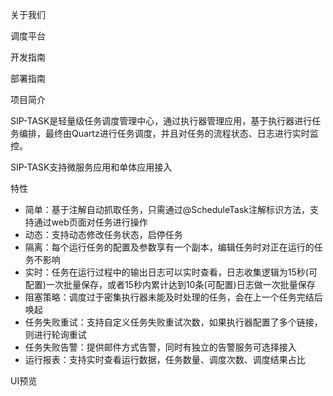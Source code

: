 关于我们



调度平台

开发指南

部署指南



项目简介

SIP-TASK是轻量级任务调度管理中心，通过执行器管理应用，基于执行器进行任务编排，最终由Quartz进行任务调度，并且对任务的流程状态、日志进行实时监控。

SIP-TASK支持微服务应用和单体应用接入



特性

- 简单：基于注解自动抓取任务，只需通过@ScheduleTask注解标识方法，支持通过web页面对任务进行操作
- 动态：支持动态修改任务状态，启停任务
- 隔离：每个运行任务的配置及参数享有一个副本，编辑任务时对正在运行的任务不影响
- 实时：任务在运行过程中的输出日志可以实时查看，日志收集逻辑为15秒(可配置)一次批量保存，或者15秒内累计达到10条(可配置)日志做一次批量保存
- 阻塞策略：调度过于密集执行器未能及时处理的任务，会在上一个任务完结后唤起
- 任务失败重试：支持自定义任务失败重试次数，如果执行器配置了多个链接，则进行轮询重试
- 任务失败告警：提供邮件方式告警，同时有独立的告警服务可选择接入
- 运行报表：支持实时查看运行数据，任务数量、调度次数、调度结果占比

UI预览


